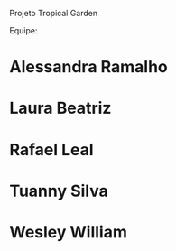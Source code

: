 Projeto Tropical Garden 

Equipe:

<h1>Alessandra Ramalho</h1>

<h1>Laura Beatriz</h1>

<h1>Rafael Leal </h1>

<h1>Tuanny Silva</h1>

<h1>Wesley William</h1>
